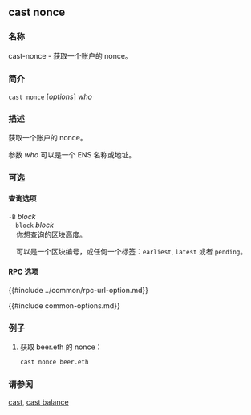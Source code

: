 ## cast nonce

### 名称

cast-nonce - 获取一个账户的 nonce。

### 简介

``cast nonce`` [*options*] *who*

### 描述

获取一个账户的 nonce。

参数 *who* 可以是一个 ENS 名称或地址。

### 可选

#### 查询选项

`-B` *block*  
`--block` *block*  
&nbsp;&nbsp;&nbsp;&nbsp;你想查询的区块高度。

&nbsp;&nbsp;&nbsp;&nbsp;可以是一个区块编号，或任何一个标签：`earliest`, `latest` 或者 `pending`。

#### RPC 选项

{{#include ../common/rpc-url-option.md}}

{{#include common-options.md}}

### 例子

1. 获取 beer.eth 的 nonce：
    ```sh
    cast nonce beer.eth
    ```

### 请参阅

[cast](./cast.md), [cast balance](./cast-balance.md)
